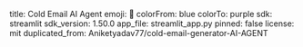 title: Cold Email AI Agent
emoji: 🤖
colorFrom: blue
colorTo: purple
sdk: streamlit
sdk_version: 1.50.0
app_file: streamlit_app.py
pinned: false
license: mit
duplicated_from: Aniketyadav77/cold-email-generator-AI-AGENT